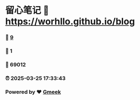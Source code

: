 # 留心笔记 :link: https://worhllo.github.io/blog 
### :page_facing_up: [9](https://worhllo.github.io/blog/tag.html) 
### :speech_balloon: 1 
### :hibiscus: 69012 
### :alarm_clock: 2025-03-25 17:33:43 
### Powered by :heart: [Gmeek](https://github.com/Meekdai/Gmeek)
